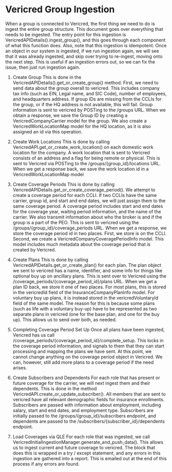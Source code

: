 # Vericred Group Ingestion

When a group is connected to Vericred, the first thing we need to do is ingest the entire group structure. This document goes over
everything that needs to be ingested. The entry point for this ingestion is VericredAPIDetails().ingest_group(), and this goes through
each component of what this function does.
Also, note that this ingestion is idempotent. Once an object in our system is ingested, if we run ingestion again, we will see that it was
already ingested, and skip over trying to re-ingest, moving onto the next step. This is useful if an ingestion errors out, so we can fix the
issue, then just run ingestion again.
1. Create Group
This is done in the VericredAPIDetails().get_or_create_group() method. First, we need to send data about the group overall to
vericred. This includes company tax info (such as EIN, Legal name, and SIC Code), number of employees, and headquarters address. If
group IDs are missing from the CCLIs for the group, or if the HQ address is not available, this will fail. Group information is sent to vericred
by POSTing to the /groups URL. When we obtain a response, we save the Group ID by creating a VericredCompanyCarrier model for
the group. We also create a VericredWorkLocationMap model for the HQ location, as it is also assigned an id via this operation.
2. Create Work Locations
This is done by calling VericredAPI.get_or_create_work_location() on each domestic work location for the company. A work location
that is sent to Vericred consists of an address and a flag for being remote or physical. This is sent to Vericred via POSTing to the
/groups/{group_id}/locations URL. When we get a response back, we save the work location id in a VericredWorkLocationMap
model
3. Create Coverage Periods
This is done by calling VericredAPIDetails.get_or_create_coverage_period(). We attempt to create a coverage period for each
CCLI. If two CCLIs have the same carrier, group id, and start and end dates, we will just assign them to the same coverage period. A
coverage period includes start and end dates for the coverage year, waiting period information, and the name of the carrier. We also
transmit information about who the broker is and if the group is a part of the PEO. This is sent to vericred using the
/groups/{group_id}/coverage_periods URL. When we get a response, we store the coverage period id in two places. First, we store is
on the CCLI. Second, we create a VericredCompanyCoveragePeriodInfo model. This model includes much metadata about the coverage
period that is created by Vericred.
4. Create Plans
This is done by calling VericredAPIDetails.get_or_create_plan() for each plan. The plan object we sent to vericred has a name,
identifier, and some info for things like optional buy up on ancillary plans. This is sent over to Vericred using the
/coverage_periods/{coverage_period_id}/plans URL. When we get a plan ID back, we store it one of two places. For most plans,
this is stored in the vericredId field of the InsuranceCompanyPlanInfo model. For voluntary buy up plans, it is instead stored in the
vericredVoluntaryId field of the same model. The reason for this is because some plans (such as life with a voluntary buy-up) have to be
represented as two separate plans in vericred (one for the base plan, and one for the buy up). This allows us to send over both, as
needed.
5. Completing Coverage Period Set Up
Once all plans have been ingested, Vericred has us call /coverage_periods/{coverage_period_id}/complete_setup. This locks in the
coverage period information, and signals to them that they can start processing and mapping the plans we have sent. At this point, we
cannot change anything on the coverage period object in Vericred. We can, however, still add more plans to a coverage period if the need
arises.


6. Create Subscribers and Dependents
For each role that has present or future coverage for the carrier, we will next ingest them and their dependents. This is done in the method
VericredAPI.create_or_update_subscriber(). All members that are sent to vericred have all relevant demographic fields for insurance
enrollments. Subscribers are passed with information about employment, including salary, start and end dates, and employment type.
Subscribers are initially passed to the /groups/{group_id}/subscribers endpoint, and dependents are passed to the
/subscribers/{subscriber_id}/dependents endpoint.
7. Load Coverages via QLE
For each role that was ingested, we call VericredInitialIngestionManager.generate_and_push_data(). This allows us to ingest
current and future coverage to vericred. The block that does this is wrapped in a try / except statement, and any errors in this ingestion are
gathered into a report. This is emailed out at the end of this process if any errors are found.


